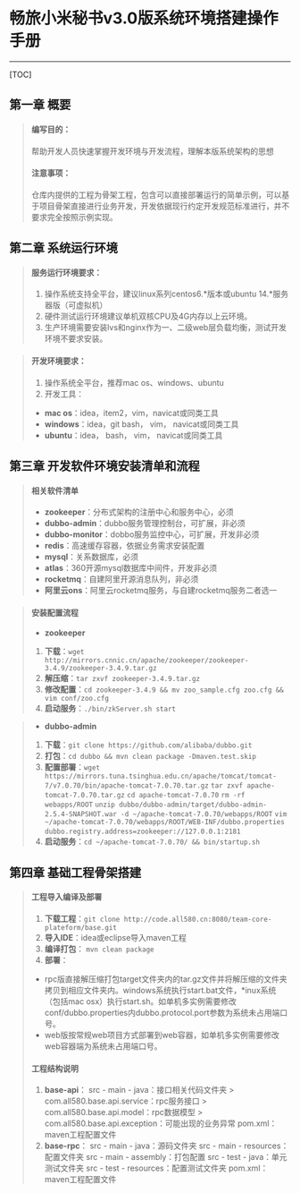 # 畅旅小米秘书v3.0版系统环境搭建操作手册

-------

[TOC]

## 第一章 概要
> #### 编写目的：
> 帮助开发人员快速掌握开发环境与开发流程，理解本版系统架构的思想
> #### 注意事项：
> 仓库内提供的工程为骨架工程，包含可以直接部署运行的简单示例，可以基于项目骨架直接进行业务开发，开发依据现行约定开发规范标准进行，并不要求完全按照示例实现。

## 第二章 系统运行环境
> #### 服务运行环境要求：
> 1. 操作系统支持全平台，建议linux系列centos6.\*版本或ubuntu 14.\*服务器版（可虚拟机）
> 2. 硬件测试运行环境建议单机双核CPU及4G内存以上云环境。
> 3. 生产环境需要安装lvs和nginx作为一、二级web层负载均衡，测试开发环境不要求安装。

> #### 开发环境要求：
> 1. 操作系统全平台，推荐mac os、windows、ubuntu
> 2. 开发工具：
>  - **mac os**：idea，item2，vim，navicat或同类工具
>  - **windows**：idea，git bash， vim， navicat或同类工具
>  - **ubuntu**：idea， bash， vim， navicat或同类工具

## 第三章 开发软件环境安装清单和流程
> #### 相关软件清单
>  - **zookeeper**：分布式架构的注册中心和服务中心，必须
>  - **dubbo-admin**：dubbo服务管理控制台，可扩展，非必须
>  - **dubbo-monitor**：dobbo服务监控中心，可扩展，开发非必须
>  - **redis**：高速缓存容器，依据业务需求安装配置
>  - **mysql**：关系数据库，必须
>  - **atlas**：360开源mysql数据库中间件，开发非必须
>  - **rocketmq**：自建阿里开源消息队列，非必须
>  - **阿里云ons**：阿里云rocketmq服务，与自建rocketmq服务二者选一

> #### 安装配置流程
> - **zookeeper**
  > 1. **下载**：`wget http://mirrors.cnnic.cn/apache/zookeeper/zookeeper-3.4.9/zookeeper-3.4.9.tar.gz`
  > 2. **解压缩**：`tar zxvf zookeeper-3.4.9.tar.gz`
  > 3. **修改配置**：`cd zookeeper-3.4.9 && mv zoo_sample.cfg zoo.cfg && vim conf/zoo.cfg`
  > 4. **启动服务**：`./bin/zkServer.sh start`
  
> - **dubbo-admin** 
  > 1. **下载**：`git clone https://github.com/alibaba/dubbo.git`
  > 2. **打包**：`cd dubbo && mvn clean package -Dmaven.test.skip`
  > 3. **配置部署**：`wget https://mirrors.tuna.tsinghua.edu.cn/apache/tomcat/tomcat-7/v7.0.70/bin/apache-tomcat-7.0.70.tar.gz`
  `tar zxvf apache-tomcat-7.0.70.tar.gz`
  `cd apache-tomcat-7.0.70`
  `rm -rf webapps/ROOT`
  `unzip dubbo/dubbo-admin/target/dubbo-admin-2.5.4-SNAPSHOT.war -d ~/apache-tomcat-7.0.70/webapps/ROOT`
  `vim ~/apache-tomcat-7.0.70/webapps/ROOT/WEB-INF/dubbo.properties`
  `dubbo.registry.address=zookeeper://127.0.0.1:2181`
  > 4. **启动服务**：`cd ~/apache-tomcat-7.0.70/ && bin/startup.sh`
  
## 第四章 基础工程骨架搭建
> #### 工程导入编译及部署
> 1. **下载工程**：`git clone http://code.all580.cn:8080/team-core-plateform/base.git`
> 2. **导入IDE**：idea或eclipse导入maven工程
> 3. **编译打包**： `mvn clean package`
> 4. **部署**：
  >  - rpc版直接解压缩打包target文件夹内的tar.gz文件并将解压缩的文件夹拷贝到相应文件夹内。windows系统执行start.bat文件，*inux系统（包括mac osx）执行start.sh。如单机多实例需要修改conf/dubbo.properties内dubbo.protocol.port参数为系统未占用端口号。
  > - web版按常规web项目方式部署到web容器，如单机多实例需要修改web容器端为系统未占用端口号。
> #### 工程结构说明
> 1. **base-api**：
  > src - main - java：接口相关代码文件夹
    > com.all580.base.api.service：rpc服务接口
    > com.all580.base.api.model：rpc数据模型
    > com.all580.base.api.exception：可能出现的业务异常
  > pom.xml：maven工程配置文件
> 2. **base-rpc**：
  > src - main - java：源码文件夹
  > src - main - resources：配置文件夹
  > src - main - assembly：打包配置
  > src - test - java：单元测试文件夹
  > src - test - resources：配置测试文件夹
  > pom.xml：maven工程配置文件
